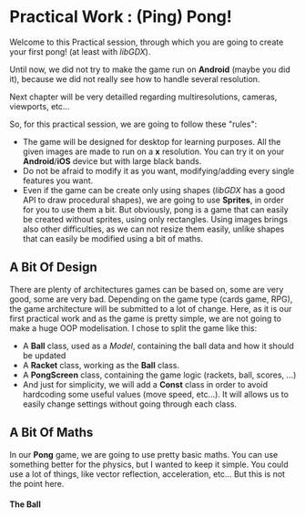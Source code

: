 # Practical Work : (Ping) Pong! #

Welcome to this Practical session, through which you are going to create your first pong! (at least with *libGDX*).

Until now, we did not try to make the game run on **Android** (maybe you did it), because we did not really see how to handle several resolution.

Next chapter will be very detailled regarding multiresolutions, cameras, viewports, etc...

So, for this practical session, we are going to follow these "rules":

* The game will be designed for desktop for learning purposes. All the given images are made to run on a **x** resolution. You can try it on your **Android**/**iOS** device but with large black bands.
* Do not be afraid to modify it as you want, modifying/adding every single features you want.
* Even if the game can be create only using shapes (*libGDX* has a good API to draw procedural shapes),
we are going to use **Sprites**, in order for you to use them a bit. But obviously, pong is a game that can easily be created without sprites, using only rectangles.
Using images brings also other difficulties, as we can not resize them easily, unlike shapes that can easily be modified using a bit of maths.

## A Bit Of Design ##

There are plenty of architectures games can be based on, some are very good, some
are very bad. Depending on the game type (cards game, RPG), the game architecture
will be submitted to a lot of change.
Here, as it is our first practical work and as the game is pretty simple, we are not going to make a huge OOP modelisation.
I chose to split the game like this:
* A **Ball** class, used as a *Model*, containing the ball data and how it should be updated
* A **Racket** class, working as the **Ball** class.
* A **PongScreen** class, containing the game logic (rackets, ball, scores, ...)
* And just for simplicity, we will add a **Const** class in order to avoid hardcoding some useful values (move speed, etc...). It will allows us to easily change settings without going through each class.

## A Bit Of Maths ##
In our **Pong** game, we are going to use pretty basic maths. You can use something better for the physics, but I wanted to keep it simple. You could use a lot of things, like vector reflection, acceleration, etc... But this is not the point here.

#### The Ball ####
